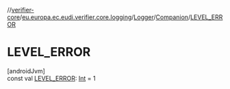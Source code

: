 //[verifier-core](../../../../index.md)/[eu.europa.ec.eudi.verifier.core.logging](../../index.md)/[Logger](../index.md)/[Companion](index.md)/[LEVEL_ERROR](-l-e-v-e-l_-e-r-r-o-r.md)

# LEVEL_ERROR

[androidJvm]\
const val [LEVEL_ERROR](-l-e-v-e-l_-e-r-r-o-r.md): [Int](https://kotlinlang.org/api/latest/jvm/stdlib/kotlin-stdlib/kotlin/-int/index.html) = 1

